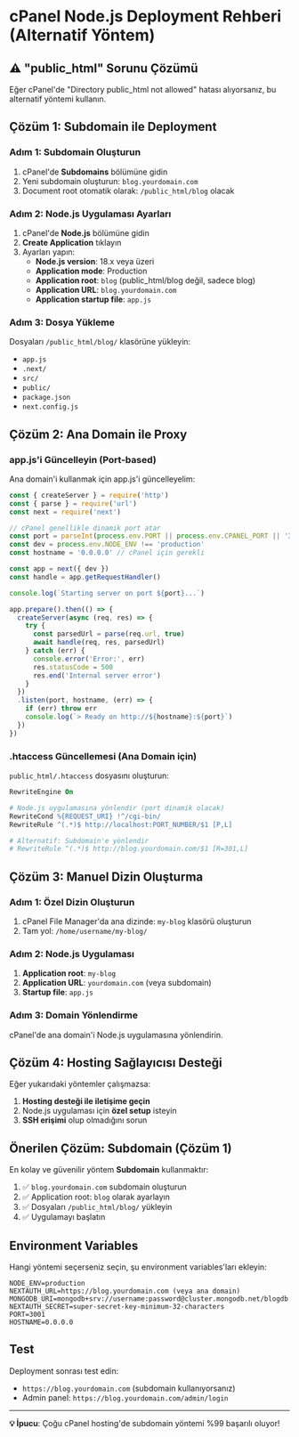 # cPanel Node.js Deployment Rehberi (Alternatif Yöntem)

## ⚠️ "public_html" Sorunu Çözümü

Eğer cPanel'de "Directory public_html not allowed" hatası alıyorsanız, bu alternatif yöntemi kullanın.

## Çözüm 1: Subdomain ile Deployment

### Adım 1: Subdomain Oluşturun
1. cPanel'de **Subdomains** bölümüne gidin
2. Yeni subdomain oluşturun: `blog.yourdomain.com`
3. Document root otomatik olarak: `/public_html/blog` olacak

### Adım 2: Node.js Uygulaması Ayarları
1. cPanel'de **Node.js** bölümüne gidin
2. **Create Application** tıklayın
3. Ayarları yapın:
   - **Node.js version**: 18.x veya üzeri
   - **Application mode**: Production
   - **Application root**: `blog` (public_html/blog değil, sadece blog)
   - **Application URL**: `blog.yourdomain.com`
   - **Application startup file**: `app.js`

### Adım 3: Dosya Yükleme
Dosyaları `/public_html/blog/` klasörüne yükleyin:
- `app.js`
- `.next/`
- `src/`
- `public/`
- `package.json`
- `next.config.js`

## Çözüm 2: Ana Domain ile Proxy

### app.js'i Güncelleyin (Port-based)
Ana domain'i kullanmak için app.js'i güncelleyelim:

```javascript
const { createServer } = require('http')
const { parse } = require('url')
const next = require('next')

// cPanel genellikle dinamik port atar
const port = parseInt(process.env.PORT || process.env.CPANEL_PORT || '3001', 10)
const dev = process.env.NODE_ENV !== 'production'
const hostname = '0.0.0.0' // cPanel için gerekli

const app = next({ dev })
const handle = app.getRequestHandler()

console.log(`Starting server on port ${port}...`)

app.prepare().then(() => {
  createServer(async (req, res) => {
    try {
      const parsedUrl = parse(req.url, true)
      await handle(req, res, parsedUrl)
    } catch (err) {
      console.error('Error:', err)
      res.statusCode = 500
      res.end('Internal server error')
    }
  })
  .listen(port, hostname, (err) => {
    if (err) throw err
    console.log(`> Ready on http://${hostname}:${port}`)
  })
})
```

### .htaccess Güncellemesi (Ana Domain için)
`public_html/.htaccess` dosyasını oluşturun:

```apache
RewriteEngine On

# Node.js uygulamasına yönlendir (port dinamik olacak)
RewriteCond %{REQUEST_URI} !^/cgi-bin/
RewriteRule ^(.*)$ http://localhost:PORT_NUMBER/$1 [P,L]

# Alternatif: Subdomain'e yönlendir
# RewriteRule ^(.*)$ http://blog.yourdomain.com/$1 [R=301,L]
```

## Çözüm 3: Manuel Dizin Oluşturma

### Adım 1: Özel Dizin Oluşturun
1. cPanel File Manager'da ana dizinde: `my-blog` klasörü oluşturun
2. Tam yol: `/home/username/my-blog/`

### Adım 2: Node.js Uygulaması
1. **Application root**: `my-blog` 
2. **Application URL**: `yourdomain.com` (veya subdomain)
3. **Startup file**: `app.js`

### Adım 3: Domain Yönlendirme
cPanel'de ana domain'i Node.js uygulamasına yönlendirin.

## Çözüm 4: Hosting Sağlayıcısı Desteği

Eğer yukarıdaki yöntemler çalışmazsa:

1. **Hosting desteği ile iletişime geçin**
2. Node.js uygulaması için **özel setup** isteyin
3. **SSH erişimi** olup olmadığını sorun

## Önerilen Çözüm: Subdomain (Çözüm 1)

En kolay ve güvenilir yöntem **Subdomain** kullanmaktır:

1. ✅ `blog.yourdomain.com` subdomain oluşturun
2. ✅ Application root: `blog` olarak ayarlayın  
3. ✅ Dosyaları `/public_html/blog/` yükleyin
4. ✅ Uygulamayı başlatın

## Environment Variables

Hangi yöntemi seçerseniz seçin, şu environment variables'ları ekleyin:

```
NODE_ENV=production
NEXTAUTH_URL=https://blog.yourdomain.com (veya ana domain)
MONGODB_URI=mongodb+srv://username:password@cluster.mongodb.net/blogdb
NEXTAUTH_SECRET=super-secret-key-minimum-32-characters
PORT=3001
HOSTNAME=0.0.0.0
```

## Test

Deployment sonrası test edin:
- `https://blog.yourdomain.com` (subdomain kullanıyorsanız)
- Admin panel: `https://blog.yourdomain.com/admin/login`

---

**💡 İpucu**: Çoğu cPanel hosting'de subdomain yöntemi %99 başarılı oluyor! 